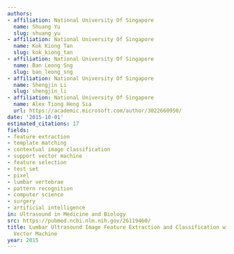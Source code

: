 ```yaml
---
authors:
- affiliation: National University Of Singapore
  name: Shuang Yu
  slug: shuang_yu
- affiliation: National University Of Singapore
  name: Kok Kiong Tan
  slug: kok_kiong_tan
- affiliation: National University Of Singapore
  name: Ban Leong Sng
  slug: ban_leong_sng
- affiliation: National University Of Singapore
  name: Shengjin Li
  slug: shengjin_li
- affiliation: National University Of Singapore
  name: Alex Tiong Heng Sia
  url: https://academic.microsoft.com/author/3022660950/
date: '2015-10-01'
estimated_citations: 17
fields:
- feature extraction
- template matching
- contextual image classification
- support vector machine
- feature selection
- test set
- pixel
- lumbar vertebrae
- pattern recognition
- computer science
- surgery
- artificial intelligence
in: Ultrasound in Medicine and Biology
src: https://pubmed.ncbi.nlm.nih.gov/26119460/
title: Lumbar Ultrasound Image Feature Extraction and Classification with Support
  Vector Machine
year: 2015
---
```

